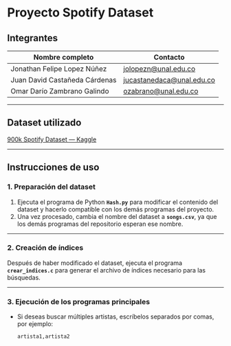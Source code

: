 # Proyecto Spotify Dataset
## Integrantes

| Nombre completo                        | Contacto                  |
|----------------------------------------|----------------------------|
| Jonathan Felipe Lopez Núñez            | jolopezn@unal.edu.co      |
| Juan David Castañeda Cárdenas          | jucastanedaca@unal.edu.co |
| Omar Darío Zambrano Galindo            | ozabrano@unal.edu.co      |

---

## Dataset utilizado
[900k Spotify Dataset — Kaggle](https://www.kaggle.com/datasets/devdope/900k-spotify/data?select=spotify_dataset.csv)

---

## Instrucciones de uso

### 1. Preparación del dataset

1. Ejecuta el programa de Python **`Hash.py`** para modificar el contenido del dataset y hacerlo compatible con los demás programas del proyecto.
2. Una vez procesado, cambia el nombre del dataset a **`songs.csv`**, ya que los demás programas del repositorio esperan ese nombre.

---

### 2. Creación de índices

Después de haber modificado el dataset, ejecuta el programa **`crear_indices.c`** para generar el archivo de índices necesario para las búsquedas.

---

### 3. Ejecución de los programas principales

- Si deseas buscar múltiples artistas, escríbelos separados por comas, por ejemplo:

  ```text
  artista1,artista2


